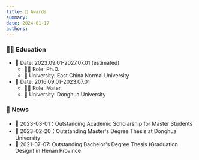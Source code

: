 ```yaml
---
title: 🏅️ Awards
summary: 
date: 2024-01-17
authors:
---
```


### 🧑‍🎓 Education

- 📅 Date: 2023.09.01-2027.07.01 (estimated)
  - 🧑‍🏫 Role: Ph.D. 
  - 🏫 University: East China Normal University
- 📅 Date: 2016.09.01-2023.07.01
  - 🧑‍🏫 Role: Mater
  - 🏫 University: Donghua University

###  🎊 News
- 👏 2023-03-01：Outstanding Academic Scholarship for Master Students
- 👏 2023-02-20：Outstanding Master's Degree Thesis at Donghua University
- 👏 2021-07-07: Outstanding Bachelor's Degree Thesis (Graduation Design) in Henan Province
